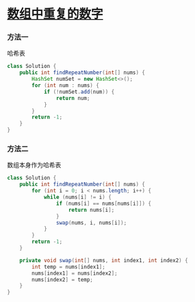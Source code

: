 # [数组中重复的数字](https://leetcode-cn.com/problems/shu-zu-zhong-zhong-fu-de-shu-zi-lcof)

### 方法一

哈希表

```java
class Solution {
    public int findRepeatNumber(int[] nums) {
        HashSet numSet = new HashSet<>();
        for (int num : nums) {
            if (!numSet.add(num)) {
                return num;
            }
        }
        return -1;
    }
}
```

### 方法二

数组本身作为哈希表

```java
class Solution {
    public int findRepeatNumber(int[] nums) {
        for (int i = 0; i < nums.length; i++) {
            while (nums[i] != i) {
                if (nums[i] == nums[nums[i]]) {
                    return nums[i];
                }
                swap(nums, i, nums[i]);
            }
        }
        return -1;
    }

    private void swap(int[] nums, int index1, int index2) {
        int temp = nums[index1];
        nums[index1] = nums[index2];
        nums[index2] = temp;
    }
}
```
